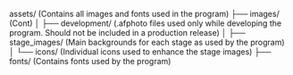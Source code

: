 assets/ (Contains all images and fonts used in the program)
├── images/ (Cont)
│   ├── development/ (.afphoto files used only while developing the program. Should not be included in a production release)
│   ├── stage_images/ (Main backgrounds for each stage as used by the program)
│   └── icons/ (Individual icons used to enhance the stage images)
├── fonts/ (Contains fonts used by the program)